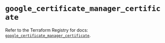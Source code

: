 # `google_certificate_manager_certificate`

Refer to the Terraform Registry for docs: [`google_certificate_manager_certificate`](https://registry.terraform.io/providers/hashicorp/google/5.39.1/docs/resources/certificate_manager_certificate).
